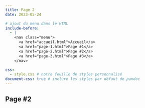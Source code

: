 ```yaml
---
title: Page 2
date: 2023-05-24

# ajout du menu dans le HTML
include-before:
  - |
    <nav class="menu">
      <a href="accueil.html">Accueil</a>
      <a href="page-1.html">Page #1</a>
      <a href="page-2.html">Page #2</a>
      <a href="page-3.html">Page #3</a>
    </nav>

css:
  - style.css # notre feuille de styles personnalisé
document-css: true # inclure les styles par défaut de pandoc
---
```


## Page #2
